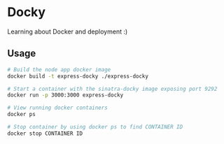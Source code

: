 # Docky

Learning about Docker and deployment :)

## Usage

```sh
# Build the node app docker image
docker build -t express-docky ./express-docky

# Start a container with the sinatra-docky image exposing port 9292
docker run -p 3000:3000 express-docky

# View running docker containers
docker ps

# Stop container by using docker ps to find CONTAINER ID
docker stop CONTAINER ID
```

